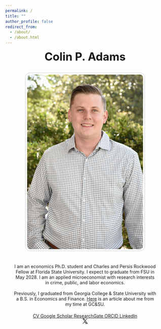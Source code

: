 ```yaml
---
permalink: /
title: ""
author_profile: false
redirect_from: 
  - /about/
  - /about.html
---
```


<style>
  .about-container {
    display: flex;
    flex-wrap: wrap;
    justify-content: center;
    align-items: flex-start;
    gap: 40px;
  }

  .about-image {
    flex: 1;
    max-width: 500px;
    text-align: center;
  }

  .about-text {
    flex: 2;
    min-width: 300px;
    text-align: center;
  }

  .about-text p {
    text-align: center;
    margin: 0 auto 1.2em auto;
    max-width: 700px;
  }

  /* Stack layout on mobile + portrait tablets */
  @media (max-width: 768px), (orientation: portrait) {
    .about-container {
      flex-direction: column;
      align-items: center;
    }

    .about-image,
    .about-text {
      width: 90%;
      max-width: none;
    }
  }

  /* Stack layout + proportionally scaled image on horizontal tablets */
  @media screen and (max-device-width: 1024px) and (orientation: landscape) {
    .about-container {
      flex-direction: column;
      align-items: center;
    }

    .about-image {
      width: auto;
      max-width: 90%;
    }

    .about-image img {
      max-height: 400px !important;
      width: auto !important;
      height: auto !important;
      aspect-ratio: auto;
      display: block;
      margin: 0 auto;
    }

    .about-text {
      width: 90%;
      max-width: none;
    }
  }

  /* Stack layout + scaled image on vertical tablets */
  @media screen and (max-device-width: 1024px) and (orientation: portrait) {
  .about-image img {
    max-height: 550px !important; /* ← adjust to your liking */
    width: auto !important;
    height: auto !important;
    aspect-ratio: auto;
    display: block;
    margin: 0 auto;
  }
}

</style>

<section id="about-home">

  <!-- Name -->
  <div style="text-align: center; margin-bottom: 30px;">
    <h1 style="font-size: 2.5em; margin: 0;">Colin P. Adams</h1>
  </div>

  <!-- Main Layout: Image + Text -->
  <div class="about-container">

  <!-- Profile Picture -->
  <div class="about-image">
      <img src="/images/Another Nice Picture.jpg" alt="Colin P. Adams" 
           style="width: 100%; height: auto; border-radius: 15px; 
                  padding: 5px; border: 1px solid #ccc;">
    </div>

  <!-- Bio + Buttons -->
  <div class="about-text" id="about-me">
      <p>
        I am an economics Ph.D. student and Charles and Persis Rockwood Fellow at Florida State University. I expect to graduate from FSU in May 2028.
        I am an applied microeconomist with research interests in crime, public, and labor economics.
      </p>
      <p>
        Previously, I graduated from Georgia College & State University with a B.S. in Economics and Finance.
        <a href="https://frontpage.gcsu.edu/node/14695" target="_blank">Here</a> is an article about me from my time at GC&SU.
      </p>

  <!-- Buttons -->
  <div class="button-container" style="margin-top: 20px;">
        <a href="/CV.pdf" class="icon-button" target="_blank">
          <i class="fas fa-file-alt"></i> CV
        </a>
        <a href="https://scholar.google.com/citations?user=JVDSOfEAAAAJ" class="icon-button" target="_blank">
          <i class="ai ai-google-scholar"></i> Google Scholar
        </a>
        <a href="https://www.researchgate.net/profile/Colin-Adams-3" class="icon-button" target="_blank">
          <i class="fab fa-researchgate"></i> ResearchGate
        </a>
        <a href="https://orcid.org/0009-0002-3490-5927" class="icon-button" target="_blank">
          <i class="ai ai-orcid"></i> ORCID
        </a>
        <a href="https://www.linkedin.com/in/colin-p-adams/" class="icon-button" target="_blank">
          <i class="fab fa-linkedin"></i> LinkedIn
        </a>
        <a href="https://x.com/Colin_P_Adams" class="icon-button" target="_blank">
        <svg xmlns="http://www.w3.org/2000/svg" viewBox="0 0 1200 1227" width="16" height="16" fill="currentColor" style="display: block; margin: auto;">
        <path d="M714 519L1160 0H1049L663 450 381 0H0l463 684L0 1227h111l370-429 
             300 429h481L714 519zM583 715l-43-61-340-479h147l274 386 
             43 61 356 503H871L583 715z"/>
        </svg>
        </a>
      </div>
    </div>
  </div>
